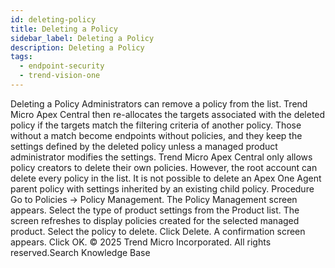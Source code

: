 ```yaml
---
id: deleting-policy
title: Deleting a Policy
sidebar_label: Deleting a Policy
description: Deleting a Policy
tags:
  - endpoint-security
  - trend-vision-one
---
```


 Deleting a Policy Administrators can remove a policy from the list. Trend Micro Apex Central then re-allocates the targets associated with the deleted policy if the targets match the filtering criteria of another policy. Those without a match become endpoints without policies, and they keep the settings defined by the deleted policy unless a managed product administrator modifies the settings. Trend Micro Apex Central only allows policy creators to delete their own policies. However, the root account can delete every policy in the list. It is not possible to delete an Apex One Agent parent policy with settings inherited by an existing child policy. Procedure Go to Policies → Policy Management. The Policy Management screen appears. Select the type of product settings from the Product list. The screen refreshes to display policies created for the selected managed product. Select the policy to delete. Click Delete. A confirmation screen appears. Click OK. © 2025 Trend Micro Incorporated. All rights reserved.Search Knowledge Base